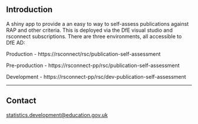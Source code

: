 
## Introduction 

A shiny app to provide a an easy to way to self-assess publications against RAP and other criteria. This is deployed via the DfE visual studio and rsconnect subscriptions. There are three environments, all accessible to DfE AD:

Production - https://rsconnect/rsc/publication-self-assessment

Pre-production - https://rsconnect-pp/rsc/publication-self-assessment

Development - https://rsconnect-pp/rsc/dev-publication-self-assessment

---

## Contact


statistics.development@education.gov.uk

